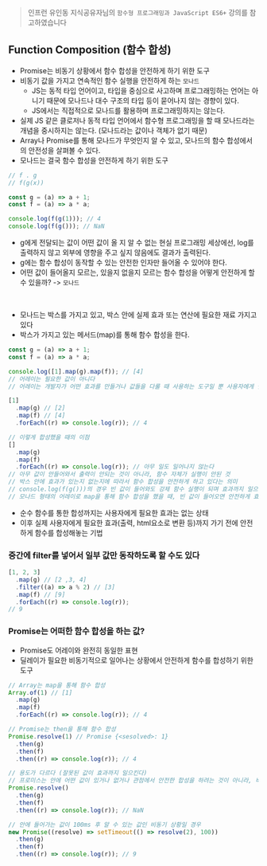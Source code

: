 > 인프런 유인동 지식공유자님의 `함수형 프로그래밍과 JavaScript ES6+` 강의를 참고하였습니다

## Function Composition (함수 합성)

- Promise는 비동기 상황에서 함수 합성을 안전하게 하기 위한 도구
- 비동기 값을 가지고 연속적인 함수 실행을 안전하게 하는 `모나드`
  - JS는 동적 타입 언어이고, 타입을 중심으로 사고하며 프로그래밍하는 언어는 아니기 때문에 모나드나 대수 구조의 타입 등이 묻어나지 않는 경향이 있다.
  - JS에서는 직접적으로 모나드를 활용하며 프로그래밍하지는 않는다.
- 실제 JS 같은 클로저나 동적 타입 언어에서 함수형 프로그래밍을 할 때 모나드라는 개념을 중시하지는 않는다. (모나드라는 값이나 객체가 없기 때문)
- Array나 Promise를 통해 모나드가 무엇인지 알 수 있고, 모나드의 함수 합성에서의 안전성을 살펴볼 수 있다.
- 모나드는 결국 함수 합성을 안전하게 하기 위한 도구

```javascript
// f . g
// f(g(x))

const g = (a) => a + 1;
const f = (a) => a * a;

console.log(f(g(1))); // 4
console.log(f(g())); // NaN
```

- g에게 전달되는 값이 어떤 값이 올 지 알 수 없는 현실 프로그래밍 세상에선, log를 출력하지 않고 외부에 영향을 주고 싶지 않음에도 결과가 출력된다.
- g에는 함수 합성이 동작할 수 있는 안전한 인자만 들어올 수 있어야 한다.
- 어떤 값이 들어올지 모르는, 있을지 없을지 모르는 함수 합성을 어떻게 안전하게 할 수 있을까? -> `모나드`

<br />

- 모나드는 박스를 가지고 있고, 박스 안에 실제 효과 또는 연산에 필요한 재료 가지고 있다
- 박스가 가지고 있는 메서드(map)를 통해 함수 합성을 한다.

```javascript
const g = (a) => a + 1;
const f = (a) => a * a;

console.log([1].map(g).map(f)); // [4]
// 어레이는 필요한 값이 아니다
// 어레이는 개발자가 어떤 효과를 만들거나 값들을 다룰 때 사용하는 도구일 뿐 사용자에게 필요한 결론은 아니다

[1]
  .map(g) // [2]
  .map(f) // [4]
  .forEach((r) => console.log(r)); // 4

// 이렇게 합성했을 때의 이점
[]
  .map(g)
  .map(f)
  .forEach((r) => console.log(r)); // 아무 일도 일어나지 않는다
// 아무 값이 안들어와서 출력이 안되는 것이 아니라, 함수 자체가 실행이 안된 것
// 박스 안에 효과가 있는지 없는지에 따라서 함수 합성을 안전하게 하고 있다는 의미
// console.log(f(g()))의 경우 빈 값이 들어와도 강제 함수 실행이 되며 효과까지 일으킨다.
// 모나드 형태의 어레이로 map을 통해 함수 합성을 했을 때, 빈 값이 들어오면 안전하게 효과를 아예 일으키지 않게 된다.
```

- 순수 함수를 통한 합성까지는 사용자에게 필요한 효과는 없는 상태
- 이후 실제 사용자에게 필요한 효과(출력, html요소로 변환 등)까지 가기 전에 안전하게 함수를 합성해놓는 기법

### 중간에 filter를 넣어서 일부 값만 동작하도록 할 수도 있다

```javascript
[1, 2, 3]
  .map(g) // [2 ,3, 4]
  .filter((a) => a % 2) // [3]
  .map(f) // [9]
  .forEach((r) => console.log(r));
// 9
```

### Promise는 어떠한 함수 합성을 하는 값?

- Promise도 어레이와 완전히 동일한 표현
- 딜레이가 필요한 비동기적으로 일어나는 상황에서 안전하게 함수를 합성하기 위한 도구

```javascript
// Array는 map을 통해 함수 합성
Array.of(1) // [1]
  .map(g)
  .map(f)
  .forEach((r) => console.log(r)); // 4

// Promise는 then을 통해 함수 합성
Promise.resolve(1) // Promise {<sesolved>: 1}
  .then(g)
  .then(f)
  .then((r) => console.log(r)); // 4

// 용도가 다르다 (잘못된 값이 효과까지 일으킨다)
// 프로미스는 안에 어떤 값이 있거나 없거나 관점에서 안전한 합성을 하려는 것이 아니라, 비동기 상황에서의 합성을 안전하게 하려는 것
Promise.resolve()
  .then(g)
  .then(f)
  .then((r) => console.log(r)); // NaN

// 안에 들어가는 값이 100ms 후 알 수 있는 값인 비동기 상황일 경우
new Promise((resolve) => setTimeout(() => resolve(2), 100))
  .then(g)
  .then(f)
  .then((r) => console.log(r)); // 9
```
